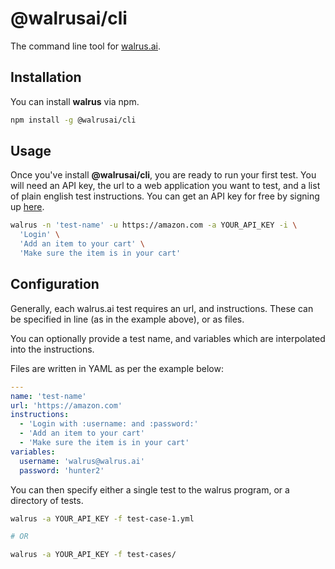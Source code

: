 # @walrusai/cli

The command line tool for [walrus.ai](https://walrus.ai).

## Installation

You can install **walrus** via npm.

```bash
npm install -g @walrusai/cli
```

## Usage

Once you've install **@walrusai/cli**, you are ready to run your first test. You will need an API key, the url to a web application you want to test, and a list of plain english test instructions. You can get an API key for free by signing up [here](https://app.walrus.ai/login).

```bash
walrus -n 'test-name' -u https://amazon.com -a YOUR_API_KEY -i \
  'Login' \
  'Add an item to your cart' \
  'Make sure the item is in your cart'
```

## Configuration

Generally, each walrus.ai test requires an url, and instructions. These can be specified in line (as in the example above), or as files.

You can optionally provide a test name, and variables which are interpolated into the instructions.

Files are written in YAML as per the example below:

```yaml
---
name: 'test-name'
url: 'https://amazon.com'
instructions:
  - 'Login with :username: and :password:'
  - 'Add an item to your cart'
  - 'Make sure the item is in your cart'
variables:
  username: 'walrus@walrus.ai'
  password: 'hunter2'
```

You can then specify either a single test to the walrus program, or a directory of tests.

```bash
walrus -a YOUR_API_KEY -f test-case-1.yml

# OR

walrus -a YOUR_API_KEY -f test-cases/
```
